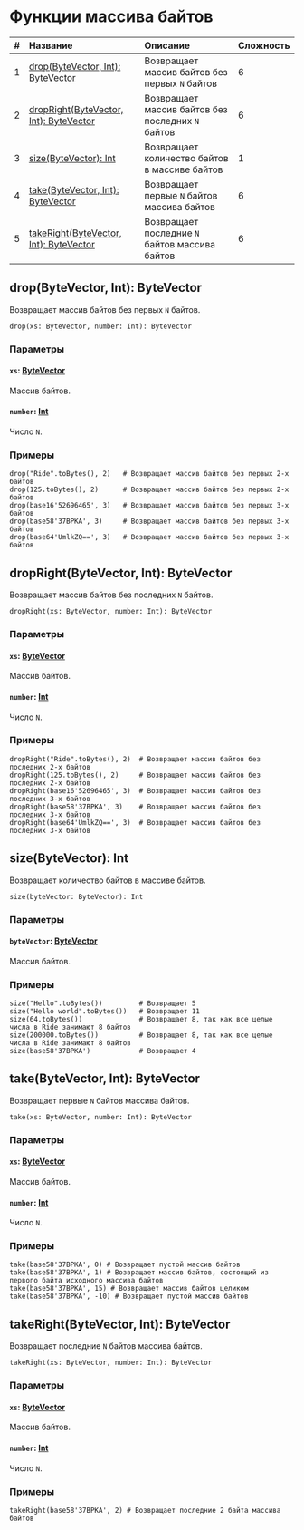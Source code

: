 # Функции массива байтов

| # | Название | Описание | Сложность |
| :--- | :--- | :--- | :--- |
| 1 | [drop(ByteVector, Int): ByteVector](#drop) | Возвращает массив байтов без первых `N` байтов | 6 |
| 2 | [dropRight(ByteVector, Int): ByteVector](#dropright) | Возвращает массив байтов без последних `N` байтов | 6 |
| 3 | [size(ByteVector): Int](#size) | Возвращает количество байтов в массиве байтов | 1 |
| 4 | [take(ByteVector, Int): ByteVector](#take) | Возвращает первые `N` байтов массива байтов | 6 |
| 5 | [takeRight(ByteVector, Int): ByteVector](#takeright) | Возвращает последние `N` байтов массива байтов | 6 |

## drop(ByteVector, Int): ByteVector <a id="drop"></a>

Возвращает массив байтов без первых `N` байтов.

``` ride
drop(xs: ByteVector, number: Int): ByteVector
```

### Параметры

#### `xs`: [ByteVector](/ru/ride/data-types/byte-vector)

Массив байтов.

#### `number`: [Int](/ru/ride/data-types/int)

Число `N`.

### Примеры

``` ride
drop("Ride".toBytes(), 2)   # Возвращает массив байтов без первых 2-х байтов
drop(125.toBytes(), 2)      # Возвращает массив байтов без первых 2-х байтов
drop(base16'52696465', 3)   # Возвращает массив байтов без первых 3-х байтов
drop(base58'37BPKA', 3)     # Возвращает массив байтов без первых 3-х байтов
drop(base64'UmlkZQ==', 3)   # Возвращает массив байтов без первых 3-х байтов
```

## dropRight(ByteVector, Int): ByteVector <a id="dropright"></a>

Возвращает массив байтов без последних `N` байтов.

``` ride
dropRight(xs: ByteVector, number: Int): ByteVector
```

### Параметры

#### `xs`: [ByteVector](/ru/ride/data-types/byte-vector)

Массив байтов.

#### `number`: [Int](/ru/ride/data-types/int)

Число `N`.

### Примеры

``` ride
dropRight("Ride".toBytes(), 2)  # Возвращает массив байтов без последних 2-х байтов
dropRight(125.toBytes(), 2)     # Возвращает массив байтов без последних 2-х байтов
dropRight(base16'52696465', 3)  # Возвращает массив байтов без последних 3-х байтов
dropRight(base58'37BPKA', 3)    # Возвращает массив байтов без последних 3-х байтов
dropRight(base64'UmlkZQ==', 3)  # Возвращает массив байтов без последних 3-х байтов
```

## size(ByteVector): Int <a id="size"></a>

Возвращает количество байтов в массиве байтов.

``` ride
size(byteVector: ByteVector): Int
```

### Параметры

#### `byteVector`: [ByteVector](/ru/ride/data-types/byte-vector)

Массив байтов.

### Примеры

``` ride
size("Hello".toBytes())         # Возвращает 5
size("Hello world".toBytes())   # Возвращает 11
size(64.toBytes())              # Возвращает 8, так как все целые числа в Ride занимают 8 байтов
size(200000.toBytes())          # Возвращает 8, так как все целые числа в Ride занимают 8 байтов
size(base58'37BPKA')            # Возвращает 4
```

## take(ByteVector, Int): ByteVector <a id="take"></a>

Возвращает первые `N` байтов массива байтов.

``` ride
take(xs: ByteVector, number: Int): ByteVector
```

### Параметры

#### `xs`: [ByteVector](/ru/ride/data-types/byte-vector)

Массив байтов.

#### `number`: [Int](/ru/ride/data-types/int)

Число `N`.

### Примеры

``` ride
take(base58'37BPKA', 0) # Возвращает пустой массив байтов
take(base58'37BPKA', 1) # Возвращает массив байтов, состоящий из первого байта исходного массива байтов
take(base58'37BPKA', 15) # Возвращает массив байтов целиком
take(base58'37BPKA', -10) # Возвращает пустой массив байтов
```

## takeRight(ByteVector, Int): ByteVector <a id="takeright"></a>

Возвращает последние `N` байтов массива байтов.

``` ride
takeRight(xs: ByteVector, number: Int): ByteVector
```

### Параметры

#### `xs`: [ByteVector](/ru/ride/data-types/byte-vector)

Массив байтов.

#### `number`: [Int](/ru/ride/data-types/int)

Число `N`.

### Примеры

``` ride
takeRight(base58'37BPKA', 2) # Возвращает последние 2 байта массива байтов
```
